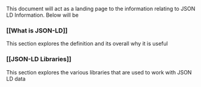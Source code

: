 This document will act as a landing page to the information relating to JSON LD Information. Below will be 

### [[What is JSON-LD]]
This section explores the definition and its overall  why it is useful

### [[JSON-LD Libraries]]
This section explores the various libraries that are used to work with JSON LD data